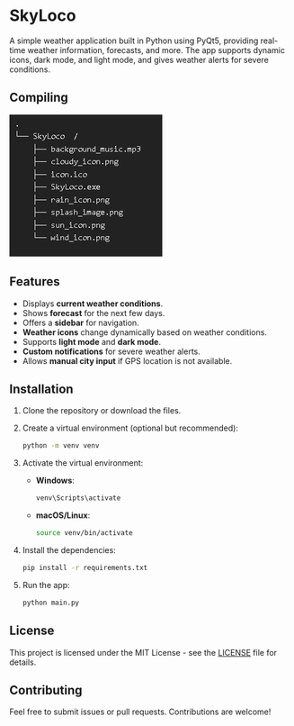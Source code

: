# SkyLoco

A simple weather application built in Python using PyQt5, providing real-time weather information, forecasts, and more. The app supports dynamic icons, dark mode, and light mode, and gives weather alerts for severe conditions.

## Compiling
![Screenshot](file_structure_screenshot.PNG)

## Features
- Displays **current weather conditions**.
- Shows **forecast** for the next few days.
- Offers a **sidebar** for navigation.
- **Weather icons** change dynamically based on weather conditions.
- Supports **light mode** and **dark mode**.
- **Custom notifications** for severe weather alerts.
- Allows **manual city input** if GPS location is not available.

## Installation

1. Clone the repository or download the files.

2. Create a virtual environment (optional but recommended):

    ```bash
    python -m venv venv
    ```

3. Activate the virtual environment:
    - **Windows**:
        ```bash
        venv\Scripts\activate
        ```
    - **macOS/Linux**:
        ```bash
        source venv/bin/activate
        ```

4. Install the dependencies:

    ```bash
    pip install -r requirements.txt
    ```

5. Run the app:

    ```bash
    python main.py
    ```

## License

This project is licensed under the MIT License - see the [LICENSE](LICENSE) file for details.

## Contributing

Feel free to submit issues or pull requests. Contributions are welcome!

